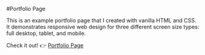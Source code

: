 #Portfolio Page

This is an example portfolio page that I created with vanilla HTML and CSS. It demonstrates responsive web design for three different screen size types: full desktop, tablet, and mobile.

Check it out! 👉 [Portfolio Page](https://calebl42.github.io/portfolio-page-example)
